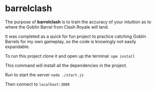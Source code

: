 # barrelclash

The purpose of **barrelclash** is to train the accuracy of your intuition as to where the Goblin Barrel from Clash Royale will land.

It was completed as a quick for fun project to practice catching Goblin Barrels for my own gameplay, so the code is knowingly not easily expandable.

To run this project clone it and open up the terminal:
`npm install`

This command will install all the dependencies in the project.

Run to start the server
`node ./start.js`

Then connect to `localhost:3000`

